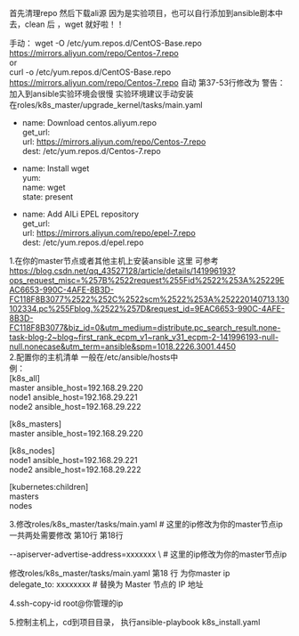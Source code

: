 首先清理repo 然后下载ali源   因为是实验项目，也可以自行添加到ansible剧本中去，clean 后 ，wget 就好啦！！  

手动：
wget -O /etc/yum.repos.d/CentOS-Base.repo https://mirrors.aliyun.com/repo/Centos-7.repo  
or  
curl -o /etc/yum.repos.d/CentOS-Base.repo https://mirrors.aliyun.com/repo/Centos-7.repo
自动 第37-53行修改为   警告：加入到ansible实验环境会很慢  实验环境建议手动安装  
在roles/k8s_master/upgrade_kernel/tasks/main.yaml  
- name: Download centos.aliyum.repo  
  get_url:  
    url: https://mirrors.aliyun.com/repo/Centos-7.repo  
    dest: /etc/yum.repos.d/Centos-7.repo  

- name: Install wget  
  yum:  
    name: wget   
    state: present  

- name: Add AILi EPEL repository  
  get_url:  
    url: https://mirrors.aliyun.com/repo/epel-7.repo  
    dest: /etc/yum.repos.d/epel.repo  

1.在你的master节点或者其他主机上安装ansible    这里  可参考  
https://blog.csdn.net/qq_43527128/article/details/141996193?ops_request_misc=%257B%2522request%255Fid%2522%253A%25229EAC6653-990C-4AFE-8B3D-FC118F8B3077%2522%252C%2522scm%2522%253A%252220140713.130102334.pc%255Fblog.%2522%257D&request_id=9EAC6653-990C-4AFE-8B3D-FC118F8B3077&biz_id=0&utm_medium=distribute.pc_search_result.none-task-blog-2~blog~first_rank_ecpm_v1~rank_v31_ecpm-2-141996193-null-null.nonecase&utm_term=ansible&spm=1018.2226.3001.4450  
2.配置你的主机清单  一般在/etc/ansible/hosts中  
例：  
[k8s_all]  
master ansible_host=192.168.29.220  
node1 ansible_host=192.168.29.221  
node2 ansible_host=192.168.29.222  

[k8s_masters]  
master ansible_host=192.168.29.220  

[k8s_nodes]  
node1 ansible_host=192.168.29.221  
node2 ansible_host=192.168.29.222  

[kubernetes:children]  
masters  
nodes  


3.修改roles/k8s_master/tasks/main.yaml  # 这里的ip修改为你的master节点ip  
一共两处需要修改  第10行  第18行  
  
  --apiserver-advertise-address=xxxxxxx \      # 这里的ip修改为你的master节点ip  

  修改roles/k8s_master/tasks/main.yaml  第18 行  为你master ip  
  delegate_to: xxxxxxxx     # 替换为 Master 节点的 IP 地址  

4.ssh-copy-id root@你管理的ip  

5.控制主机上，cd到项目目录， 执行ansible-playbook k8s_install.yaml  
